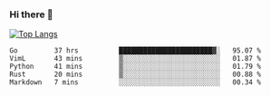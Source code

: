 ### Hi there 👋

<!--
**3Xpl0it3r/3Xpl0it3r** is a ✨ _special_ ✨ repository because its `README.md` (this file) appears on your GitHub profile.

Here are some ideas to get you started:

- 🔭 I’m currently working on ...
- 🌱 I’m currently learning ...
- 👯 I’m looking to collaborate on ...
- 🤔 I’m looking for help with ...
- 💬 Ask me about ...
- 📫 How to reach me: ...
- 😄 Pronouns: ...
- ⚡ Fun fact: ...
-->


[![Top Langs](https://github-readme-stats.vercel.app/api/top-langs/?username=3Xpl0it3r&layout=compact)](https://github.com/3Xpl0it3r/3Xpl0it3r)

<!--START_SECTION:waka-->
```text
Go         37 hrs          ███████████████████████▓░   95.07 % 
VimL       43 mins         ▒░░░░░░░░░░░░░░░░░░░░░░░░   01.87 % 
Python     41 mins         ▒░░░░░░░░░░░░░░░░░░░░░░░░   01.79 % 
Rust       20 mins         ▒░░░░░░░░░░░░░░░░░░░░░░░░   00.88 % 
Markdown   7 mins          ░░░░░░░░░░░░░░░░░░░░░░░░░   00.34 % 
```
<!--END_SECTION:waka-->
